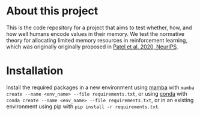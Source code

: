 # About this project

This is the code repository for a project that aims to test whether, how, and how well humans encode values in their memory. We test the normative theory for allocating limited memory resources in reinforcement learning, which was originally originally proposed in [Patel et al. 2020, NeurIPS](https://papers.nips.cc/paper/2020/hash/c4fac8fb3c9e17a2f4553a001f631975-Abstract.html).

# Installation

Install the required packages in a new environment using [mamba](https://github.com/mamba-org/mamba) with `mamba create --name <env_name> --file requirements.txt`, or using [conda](https://docs.conda.io/en/latest/) with `conda create --name <env_name> --file requirements.txt`, or in an existing environment using pip with `pip install -r requirements.txt`.
